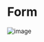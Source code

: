 # Form
![image](https://user-images.githubusercontent.com/79670670/179211551-67487bc1-c0f1-4601-aa62-1f8eb801ff18.png)
